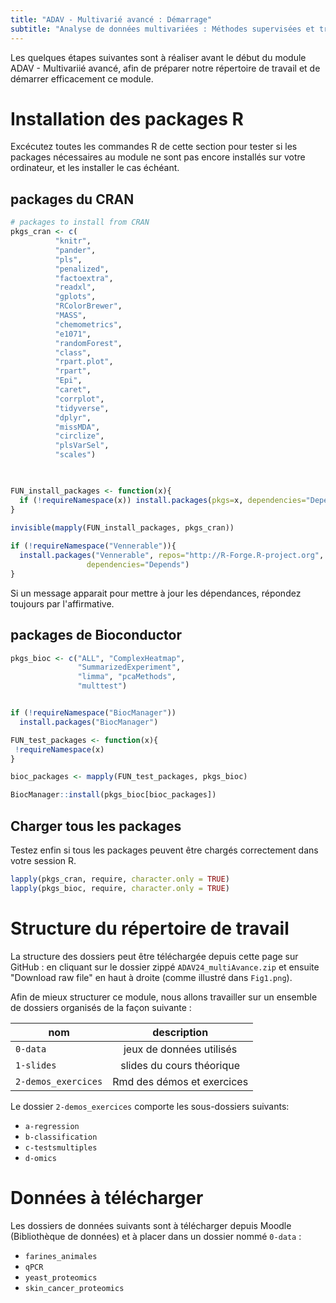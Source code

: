 ```yaml
---
title: "ADAV - Multivarié avancé : Démarrage"
subtitle: "Analyse de données multivariées : Méthodes supervisées et traitement de données -omiques"
---
```


Les quelques étapes suivantes sont à réaliser avant le début du module ADAV - Multivariié avancé, afin de préparer notre répertoire de travail et de démarrer efficacement ce module.


# Installation des packages R

Excécutez toutes les commandes R de cette section pour tester si les packages nécessaires au module ne sont pas encore installés sur votre ordinateur, et les installer le cas échéant.

## packages du CRAN

```r
# packages to install from CRAN
pkgs_cran <- c(
          "knitr",
          "pander",
          "pls",
          "penalized",
          "factoextra",
          "readxl",
          "gplots",
          "RColorBrewer",
          "MASS",
          "chemometrics",
          "e1071",
          "randomForest",
          "class",
          "rpart.plot",
          "rpart",
          "Epi",
          "caret",
          "corrplot",
          "tidyverse",
          "dplyr",
          "missMDA",
          "circlize",
          "plsVarSel",
          "scales")
          


FUN_install_packages <- function(x){
  if (!requireNamespace(x)) install.packages(pkgs=x, dependencies="Depends")
}

invisible(mapply(FUN_install_packages, pkgs_cran))
  
if (!requireNamespace("Vennerable")){
  install.packages("Vennerable", repos="http://R-Forge.R-project.org",
                 dependencies="Depends")
}
```


Si un message apparait pour mettre à jour les dépendances, répondez toujours par l'affirmative.

## packages de Bioconductor

```r
pkgs_bioc <- c("ALL", "ComplexHeatmap",
               "SummarizedExperiment",
               "limma", "pcaMethods",
               "multtest")


if (!requireNamespace("BiocManager"))
  install.packages("BiocManager")

FUN_test_packages <- function(x){
 !requireNamespace(x)
}

bioc_packages <- mapply(FUN_test_packages, pkgs_bioc)

BiocManager::install(pkgs_bioc[bioc_packages])
```

## Charger tous les packages

Testez enfin si tous les packages peuvent être chargés correctement dans votre session R.

```r
lapply(pkgs_cran, require, character.only = TRUE)
lapply(pkgs_bioc, require, character.only = TRUE)
```

# Structure du répertoire de travail

La structure des dossiers peut être téléchargée depuis cette page sur GitHub : en cliquant sur le dossier zippé `ADAV24_multiAvance.zip` et ensuite "Download raw file" en haut à droite (comme illustré dans `Fig1.png`).

Afin de mieux structurer ce module, nous allons travailler sur un ensemble de dossiers organisés de la façon suivante :  

| nom | description |
| ------|:--------:|
| `0-data` | jeux de données utilisés|
| `1-slides` | slides du cours théorique |
| `2-demos_exercices` | Rmd des démos et exercices|


Le dossier `2-demos_exercices` comporte les sous-dossiers suivants: 

- `a-regression`
- `b-classification`
- `c-testsmultiples`
- `d-omics`



# Données à télécharger 

Les dossiers de données suivants sont à télécharger depuis Moodle (Bibliothèque de données) et à placer dans un dossier nommé `0-data` :

- `farines_animales`
- `qPCR`
- `yeast_proteomics`
- `skin_cancer_proteomics`


